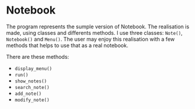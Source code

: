 # Notebook

The program represents the sumple version of Notebook. The realisation is made, using classes and differents methods. I use three classes: `Note()`, `Notebook()` and `Menu()`. The user may enjoy this realisation with a few methods that helps to use that as a real notebook.

There are these methods:
- `display_menu()`
- `run()`
- `show_notes()`
- `search_note()`
- `add_note()`
- `modify_note()`
